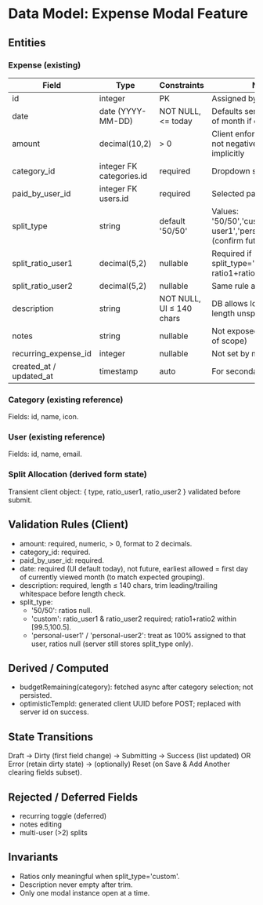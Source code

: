 # Data Model: Expense Modal Feature

## Entities

### Expense (existing)
| Field | Type | Constraints | Notes |
|-------|------|-------------|-------|
| id | integer | PK | Assigned by DB |
| date | date (YYYY-MM-DD) | NOT NULL, <= today | Defaults server-side to first of month if omitted |
| amount | decimal(10,2) | > 0 | Client enforces >0; server not negative guard implicitly |
| category_id | integer FK categories.id | required | Dropdown selection |
| paid_by_user_id | integer FK users.id | required | Selected payer |
| split_type | string | default '50/50' | Values: '50/50','custom','personal-user1','personal-user2' (confirm future) |
| split_ratio_user1 | decimal(5,2) | nullable | Required if split_type='custom'; sum ratio1+ratio2=100±0.5 |
| split_ratio_user2 | decimal(5,2) | nullable | Same rule as above |
| description | string | NOT NULL, UI ≤ 140 chars | DB allows longer (string length unspecified) |
| notes | string | nullable | Not exposed in modal (out of scope) |
| recurring_expense_id | integer | nullable | Not set by modal (deferred) |
| created_at / updated_at | timestamp | auto | For secondary sort |

### Category (existing reference)
Fields: id, name, icon.

### User (existing reference)
Fields: id, name, email.

### Split Allocation (derived form state)
Transient client object: { type, ratio_user1, ratio_user2 } validated before submit.

## Validation Rules (Client)
- amount: required, numeric, > 0, format to 2 decimals.
- category_id: required.
- paid_by_user_id: required.
- date: required (UI default today), not future, earliest allowed = first day of currently viewed month (to match expected grouping).
- description: required, length ≤ 140 chars, trim leading/trailing whitespace before length check.
- split_type:
  - '50/50': ratios null.
  - 'custom': ratio_user1 & ratio_user2 required; ratio1+ratio2 within [99.5,100.5].
  - 'personal-user1' / 'personal-user2': treat as 100% assigned to that user, ratios null (server still stores split_type only).

## Derived / Computed
- budgetRemaining(category): fetched async after category selection; not persisted.
- optimisticTempId: generated client UUID before POST; replaced with server id on success.

## State Transitions
Draft → Dirty (first field change) → Submitting → Success (list updated) OR Error (retain dirty state) → (optionally) Reset (on Save & Add Another clearing fields subset).

## Rejected / Deferred Fields
- recurring toggle (deferred)
- notes editing
- multi-user (>2) splits

## Invariants
- Ratios only meaningful when split_type='custom'.
- Description never empty after trim.
- Only one modal instance open at a time.
